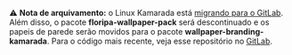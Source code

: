 ⚠️ **Nota de arquivamento:** o Linux Kamarada está [migrando para o GitLab][1]. Além disso, o pacote **floripa-wallpaper-pack** será descontinuado e os papeis de parede serão movidos para o pacote **wallpaper-branding-kamarada**. Para o código mais recente, veja esse repositório no [GitLab][2].

[1]: https://linuxkamarada.com/pt/2021/03/10/linux-kamarada-esta-migrando-para-o-gitlab/
[2]: https://gitlab.com/kamarada/branding
